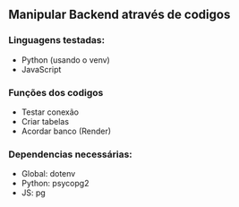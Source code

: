 ## Manipular Backend através de codigos

### Linguagens testadas:
- Python (usando o venv)
- JavaScript

### Funções dos codigos
- Testar conexão
- Criar tabelas
- Acordar banco (Render)

### Dependencias necessárias:
- Global: dotenv
- Python: psycopg2
- JS: pg